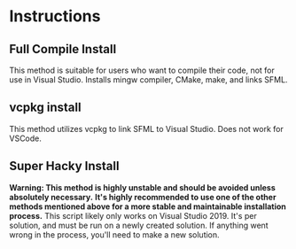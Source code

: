# Instructions

## Full Compile Install

This method is suitable for users who want to compile their code, not for use in Visual Studio. Installs mingw compiler, CMake, make, and links SFML.

## vcpkg install

This method utilizes vcpkg to link SFML to Visual Studio. Does not work for VSCode.

## Super Hacky Install

**Warning: This method is highly unstable and should be avoided unless absolutely necessary.**
**It's highly recommended to use one of the other methods mentioned above for a more stable and maintainable installation process.**
This script likely only works on Visual Studio 2019. It's per solution, and must be run on a newly created solution.
If anything went wrong in the process, you'll need to make a new solution.
